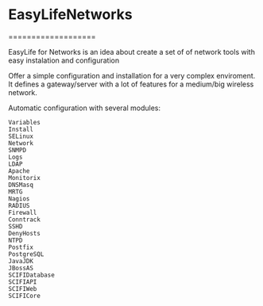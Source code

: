 # EasyLifeNetworks
===================

EasyLife for Networks is an idea about create a set of of network tools with easy instalation and configuration


Offer a simple configuration and installation for a very complex enviroment.
It defines a gateway/server with a lot of features for a medium/big wireless network.

Automatic configuration with several modules:


    Variables
    Install
    SELinux
    Network
    SNMPD
    Logs
    LDAP
    Apache
    Monitorix
    DNSMasq
    MRTG
    Nagios
    RADIUS
    Firewall
    Conntrack
    SSHD
    DenyHosts
    NTPD
    Postfix
    PostgreSQL
    JavaJDK
    JBossAS
    SCIFIDatabase
    SCIFIAPI
    SCIFIWeb
    SCIFICore
